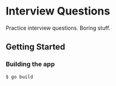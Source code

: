 # Interview Questions

Practice interview questions. Boring stuff.

## Getting Started

### Building the app

`$ go build`

